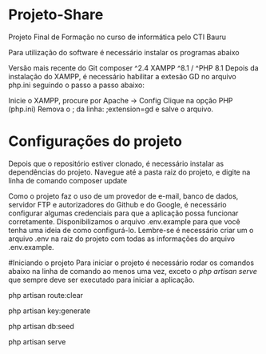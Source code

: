 # Projeto-Share
Projeto Final de Formação no curso de informática pelo CTI Bauru

Para utilização do software é necessário instalar os programas abaixo

Versão mais recente do Git
composer ^2.4
XAMPP ^8.1 / ^PHP 8.1
Depois da instalação do XAMPP, é necessário habilitar a extesão GD no arquivo php.ini seguindo o passo a passo abaixo:

Inicie o XAMPP, procure por Apache -> Config
Clique na opção PHP (php.ini)
Remova o ; da linha: ;extension=gd e salve o arquivo.

# Configurações do projeto
Depois que o repositório estiver clonado, é necessário instalar as dependências do projeto. Navegue até a pasta raiz do projeto, e digite na linha de comando composer update

Como o projeto faz o uso de um provedor de e-mail, banco de dados, servidor FTP e autorizadores do Github e do Google, é necessário configurar algumas credenciais para que a aplicação possa funcionar corretamente. Disponibilizamos o arquivo .env.example para que você tenha uma ideia de como configurá-lo. Lembre-se é necessário criar um o arquivo .env na raiz do projeto com todas as informações do arquivo .env.example.

#Iniciando o projeto
Para iniciar o projeto é necessário rodar os comandos abaixo na linha de comando ao menos uma vez, exceto o _php artisan serve_ que sempre deve ser executado para iniciar a aplicação.

<p>php artisan route:clear</p>
<p>php artisan key:generate</p>
<p>php artisan db:seed</p>
<p>php artisan serve</p>
